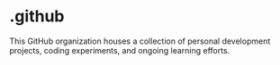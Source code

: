 # .github
This GitHub organization houses a collection of personal development projects, coding experiments, and ongoing learning efforts.
